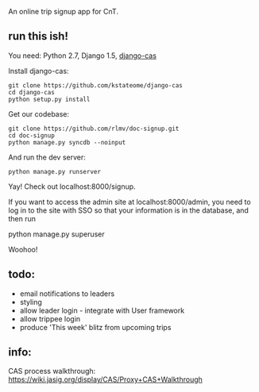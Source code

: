 

An online trip signup app for CnT.

run this ish!
------------
You need: Python 2.7, Django 1.5, [django-cas](https://github.com/kstateome/django-cas)

Install django-cas:

    git clone https://github.com/kstateome/django-cas
    cd django-cas
    python setup.py install

Get our codebase:

    git clone https://github.com/rlmv/doc-signup.git
    cd doc-signup
    python manage.py syncdb --noinput

And run the dev server:

    python manage.py runserver

Yay! Check out localhost:8000/signup.

If you want to access the admin site at localhost:8000/admin, you need to log in to the site with SSO so that your information is in the database, and then run 
   
   python manage.py superuser <Your Full Name>

Woohoo!     

todo:
----
* email notifications to leaders
* styling
* allow leader login - integrate with User framework
* allow trippee login 
* produce 'This week' blitz from upcoming trips


info:
----
CAS process walkthrough: https://wiki.jasig.org/display/CAS/Proxy+CAS+Walkthrough